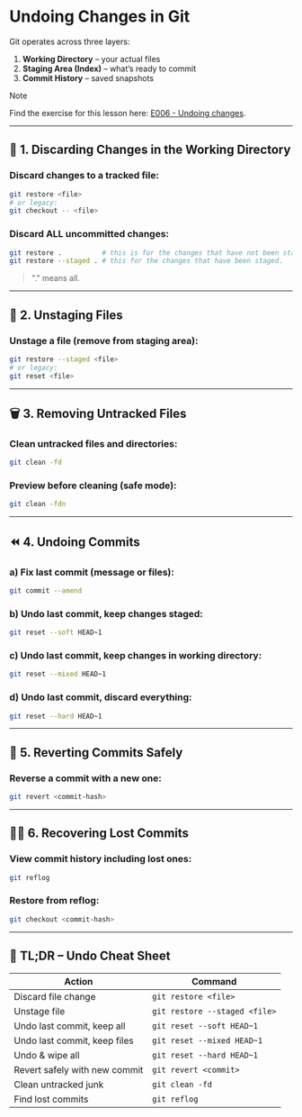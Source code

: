 # Undoing Changes in Git

Git operates across three layers:
1. **Working Directory** – your actual files
2. **Staging Area (Index)** – what’s ready to commit
3. **Commit History** – saved snapshots

> [!NOTE]
> Find the exercise for this lesson here: [E006 - Undoing changes](../Exercises/E006%20-%20Undoing%20changes.md). 

---

## 🔧 1. Discarding Changes in the Working Directory

### Discard changes to a tracked file:
```bash
git restore <file>
# or legacy:
git checkout -- <file>
```

### Discard ALL uncommitted changes:
```bash
git restore .          # this is for the changes that have not been staged.
git restore --staged . # this for the changes that have been staged.
```

> "." means all.

---

## 🧼 2. Unstaging Files

### Unstage a file (remove from staging area):
```bash
git restore --staged <file>
# or legacy:
git reset <file>
```

---

## 🗑️ 3. Removing Untracked Files

### Clean untracked files and directories:
```bash
git clean -fd
```

### Preview before cleaning (safe mode):
```bash
git clean -fdn
```

---

## ⏪ 4. Undoing Commits

### a) Fix last commit (message or files):
```bash
git commit --amend
```

### b) Undo last commit, keep changes staged:
```bash
git reset --soft HEAD~1
```

### c) Undo last commit, keep changes in working directory:
```bash
git reset --mixed HEAD~1
```

### d) Undo last commit, discard everything:
```bash
git reset --hard HEAD~1
```

---

## 🧨 5. Reverting Commits Safely

### Reverse a commit with a new one:
```bash
git revert <commit-hash>
```

---

## 🧙‍♂️ 6. Recovering Lost Commits

### View commit history including lost ones:
```bash
git reflog
```

### Restore from reflog:
```bash
git checkout <commit-hash>
```


---

## 🧠 TL;DR – Undo Cheat Sheet

| **Action**                    | **Command**                        |
|------------------------------|------------------------------------|
| Discard file change          | `git restore <file>`               |
| Unstage file                 | `git restore --staged <file>`      |
| Undo last commit, keep all   | `git reset --soft HEAD~1`          |
| Undo last commit, keep files | `git reset --mixed HEAD~1`         |
| Undo & wipe all              | `git reset --hard HEAD~1`          |
| Revert safely with new commit| `git revert <commit>`              |
| Clean untracked junk         | `git clean -fd`                    |
| Find lost commits            | `git reflog`                       |